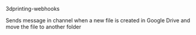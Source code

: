 3dprinting-webhooks

Sends message in channel when a new file is created in Google Drive and move the file to another folder
